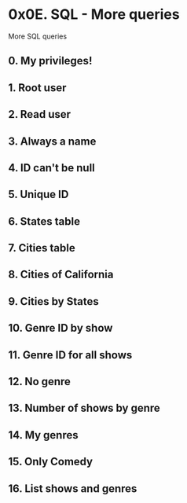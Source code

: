 # 0x0E. SQL - More queries

More SQL queries

## 0. My privileges!
## 1. Root user
## 2. Read user
## 3. Always a name
## 4. ID can't be null
## 5. Unique ID
## 6. States table
## 7. Cities table
## 8. Cities of California
## 9. Cities by States
## 10. Genre ID by show
## 11. Genre ID for all shows
## 12. No genre
## 13. Number of shows by genre
## 14. My genres
## 15. Only Comedy
## 16. List shows and genres
